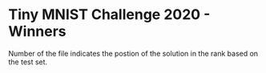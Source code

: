 # Tiny MNIST Challenge 2020 - Winners
Number of the file indicates the postion of the solution in the rank based on the test set. 
